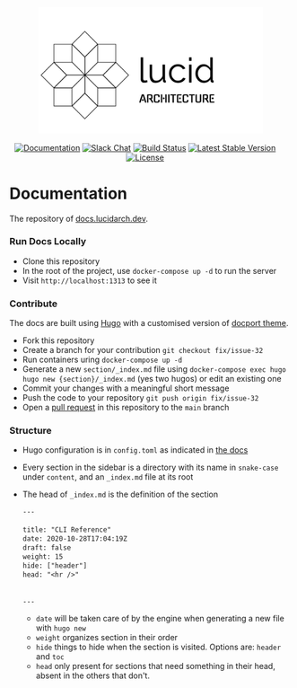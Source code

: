 <p align="center"><a href="https://lucidarch.dev" target="_blank"><img src="https://raw.githubusercontent.com/lucidarch/artwork/main/logo.jpg" width="400"></a></p>

<p align="center" style="margin-left: -20px">
    <a href="https://docs.lucidarch.dev"><img src="http://img.shields.io/badge/read_the-docs-2196f3.svg" alt="Documentation"></a>
    <a href="https://lucid-slack.herokuapp.com"><img src="https://lucid-slack.herokuapp.com/badge.svg" alt="Slack Chat"/></a>
    <a href="https://github.com/lucidarch/lucid/actions?query=workflow%3Atests"><img src="https://github.com/lucidarch/lucid/workflows/tests/badge.svg" alt="Build Status"></a>
    <a href="https://packagist.org/packages/lucidarch/lucid"><img src="https://img.shields.io/packagist/v/lucidarch/lucid" alt="Latest Stable Version"></a>
    <a href="https://github.com/lucidarch/lucid/blob/main/LICENSE"><img src="https://img.shields.io/packagist/l/lucidarch/lucid" alt="License"></a>
</p>


# Documentation
The repository of [docs.lucidarch.dev](https://docs.lucidarch.dev).

### Run Docs Locally
- Clone this repository
- In the root of the project, use `docker-compose up -d` to run the server
- Visit `http://localhost:1313` to see it

### Contribute
The docs are built using [Hugo](https://gohugo.io) with a customised version of [docport theme](https://docport.netlify.app).

- Fork this repository
- Create a branch for your contribution `git checkout fix/issue-32`
- Run containers uring `docker-compose up -d`
- Generate a new `section/_index.md` file using `docker-compose exec hugo hugo new {section}/_index.md` (yes two hugos) or edit an existing one
- Commit your changes with a meaningful short message
- Push the code to your repository `git push origin fix/issue-32`
- Open a [pull request](https://github.com/lucidarch/docs/compare) in this repository to the `main` branch

### Structure

- Hugo configuration is in `config.toml` as indicated in [the docs](https://gohugo.io/getting-started/configuration/)
- Every section in the sidebar is a directory with its name in `snake-case` under `content`, and an `_index.md` file at its root
- The head of `_index.md` is the definition of the section
    ```
    ---

    title: "CLI Reference"
    date: 2020-10-28T17:04:19Z
    draft: false
    weight: 15
    hide: ["header"]
    head: "<hr />"


    ---
    ```

    - `date` will be taken care of by the engine when generating a new file with `hugo new`
    - `weight` organizes section in their order
    - `hide` things to hide when the section is visited. Options are: `header` and `toc`
    - `head` only present for sections that need something in their head, absent in the others that don't.
